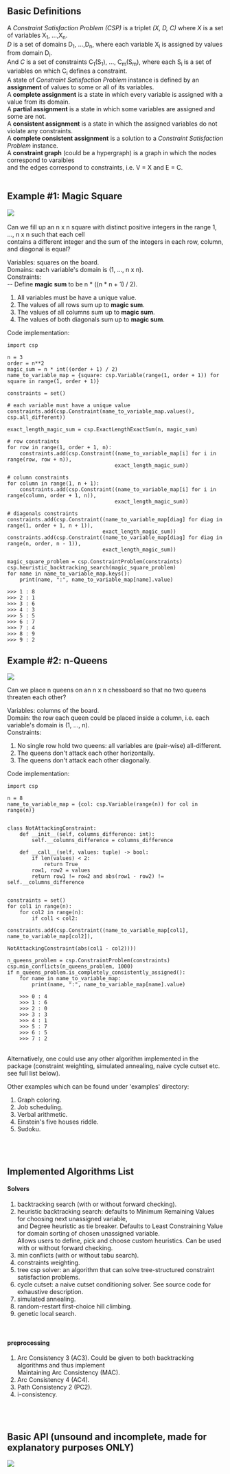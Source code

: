 ## Basic Definitions
A _Constraint Satisfaction Problem (CSP)_ is a triplet _(X, D, C)_ where _X_ is a set of variables X<sub>1</sub>, ...,X<sub>n</sub>.  
_D_ is a set of domains D<sub>1</sub>, ...,D<sub>n</sub>, where each variable X<sub>i</sub> is assigned by values from domain D<sub>i</sub>.  
And _C_ is a set of constraints C<sub>1</sub>(S<sub>1</sub>), ..., C<sub>m</sub>(S<sub>m</sub>), where each S<sub>i</sub> is a set of variables on which C<sub>i</sub> defines a constraint.  
A state of _Constraint Satisfaction Problem_ instance is defined by an **assignment** of values to some or all of its variables.  
A **complete assignment** is a state in which every variable is assigned with a value from its domain.  
A **partial assignment** is a state in which some variables are assigned and some are not.  
A **consistent assignment** is a state in which the assigned variables do not violate any constraints.  
A **complete consistent assignment** is a solution to a _Constraint Satisfaction Problem_ instance.  
A **constraint graph** (could be a hypergraph) is a graph in which the nodes correspond to varaibles  
and the edges correspond to constraints, i.e. V = X and E = C.
<br>
<br>

## Example #1: Magic Square
![](https://upload.wikimedia.org/wikipedia/commons/e/e4/Magicsquareexample.svg)  
<br>
Can we fill up an n x n square with distinct positive integers in the range 1, ..., n x n such that each cell  
contains a different integer and the sum of the integers in each row, column, and diagonal is equal?  

Variables: squares on the board.  
Domains: each variable's domain is (1, ..., n x n).   
Constraints:  
-- Define **magic sum** to be n * ((n * n + 1) / 2).  
1. All variables must be have a unique value.
2. The values of all rows sum up to **magic sum**.
3. The values of all columns sum up to **magic sum**.
4. The values of both diagonals sum up to **magic sum**.

Code implementation:

    import csp
      
    n = 3  
    order = n**2  
    magic_sum = n * int((order + 1) / 2)  
    name_to_variable_map = {square: csp.Variable(range(1, order + 1)) for square in range(1, order + 1)}  
    
    constraints = set()
    
    # each variable must have a unique value  
    constraints.add(csp.Constraint(name_to_variable_map.values(), csp.all_different))  
    
    exact_length_magic_sum = csp.ExactLengthExactSum(n, magic_sum)  
    
    # row constraints
    for row in range(1, order + 1, n):  
        constraints.add(csp.Constraint((name_to_variable_map[i] for i in range(row, row + n)),  
                                       exact_length_magic_sum))  
    
    # column constraints
    for column in range(1, n + 1):  
        constraints.add(csp.Constraint((name_to_variable_map[i] for i in range(column, order + 1, n)),  
                                       exact_length_magic_sum))  
    
    # diagonals constraints
    constraints.add(csp.Constraint((name_to_variable_map[diag] for diag in range(1, order + 1, n + 1)), 
                                   exact_length_magic_sum))  
    constraints.add(csp.Constraint((name_to_variable_map[diag] for diag in range(n, order, n - 1)), 
                                   exact_length_magic_sum))  
    
    magic_square_problem = csp.ConstraintProblem(constraints)  
    csp.heuristic_backtracking_search(magic_square_problem)  
    for name in name_to_variable_map.keys():  
        print(name, ":", name_to_variable_map[name].value)  
    
    >>> 1 : 8  
    >>> 2 : 1  
    >>> 3 : 6  
    >>> 4 : 3  
    >>> 5 : 5  
    >>> 6 : 7  
    >>> 7 : 4  
    >>> 8 : 9  
    >>> 9 : 2  

## Example #2: n-Queens
![](https://i.imgur.com/Ujq4LzZ.png)
<br>

Can we place n queens on an n x n chessboard so that no two queens threaten each other?

Variables: columns of the board.  
Domain: the row each queen could be placed inside a column, i.e. each variable's domain is (1, ..., n).  
Constraints:  
1. No single row hold two queens: all variables are (pair-wise) all-different.
2. The queens don't attack each other horizontally.
3. The queens don't attack each other diagonally.

Code implementation:
   
    import csp
    
    n = 8
    name_to_variable_map = {col: csp.Variable(range(n)) for col in range(n)}
    
    
    class NotAttackingConstraint:
        def __init__(self, columns_difference: int):
            self.__columns_difference = columns_difference
    
        def __call__(self, values: tuple) -> bool:
            if len(values) < 2:
                return True
            row1, row2 = values
            return row1 != row2 and abs(row1 - row2) != self.__columns_difference
    
    
    constraints = set()
    for col1 in range(n):
        for col2 in range(n):
            if col1 < col2:
                constraints.add(csp.Constraint((name_to_variable_map[col1], name_to_variable_map[col2]),
                                               NotAttackingConstraint(abs(col1 - col2))))
    
    n_queens_problem = csp.ConstraintProblem(constraints)
    csp.min_conflicts(n_queens_problem, 1000)
    if n_queens_problem.is_completely_consistently_assigned():
        for name in name_to_variable_map:
            print(name, ":", name_to_variable_map[name].value)
    
        >>> 0 : 4
        >>> 1 : 6
        >>> 2 : 0
        >>> 3 : 3
        >>> 4 : 1
        >>> 5 : 7
        >>> 6 : 5
        >>> 7 : 2

<br>
Alternatively, one could use any other algorithm implemented in the package (constraint weighting, simulated annealing,  
 naive cycle cutset etc. see full list below).

Other examples which can be found under 'examples' directory:
1. Graph coloring.
2. Job scheduling.
3. Verbal arithmetic. 
4. Einstein's five houses riddle.
5. Sudoku.
<br>
<br>

## Implemented Algorithms List
#### Solvers
1. backtracking search (with or without forward checking).
2. heuristic backtracking search: defaults to Minimum Remaining Values for choosing next unassigned variable,  
and Degree heuristic as tie breaker. Defaults to Least Constraining Value for domain sorting of chosen unassigned variable.  
Allows users to define, pick and choose custom heuristics. Can be used with or without forward checking.
3. min conflicts (with or without tabu search).
4. constraints weighting.
5. tree csp solver: an algorithm that can solve tree-structured constraint satisfaction problems.
6. cycle cutset: a naive cutset conditioning solver. See source code for exhaustive description.
7. simulated annealing.
8. random-restart first-choice hill climbing.
9. genetic local search.
<br>

#### preprocessing
1. Arc Consistency 3 (AC3). Could be given to both backtracking algorithms and thus implement  
Maintaining Arc Consistency (MAC).
2. Arc Consistency 4 (AC4).
3. Path Consistency 2 (PC2).
4. i-consistency.
<br>
<br>

## Basic API (unsound and incomplete, made for explanatory purposes ONLY)
![](https://i.imgur.com/GjwBr45.png)
